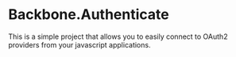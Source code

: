 Backbone.Authenticate
=====================

This is a simple project that allows you to easily connect to OAuth2 providers
from your javascript applications.

